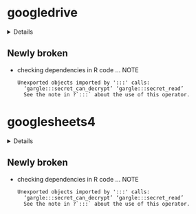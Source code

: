 # googledrive

<details>

* Version: 2.0.0
* GitHub: https://github.com/tidyverse/googledrive
* Source code: https://github.com/cran/googledrive
* Date/Publication: 2021-07-08 09:10:06 UTC
* Number of recursive dependencies: 75

Run `revdepcheck::cloud_details(, "googledrive")` for more info

</details>

## Newly broken

*   checking dependencies in R code ... NOTE
    ```
    Unexported objects imported by ':::' calls:
      ‘gargle:::secret_can_decrypt’ ‘gargle:::secret_read’
      See the note in ?`:::` about the use of this operator.
    ```

# googlesheets4

<details>

* Version: 1.0.1
* GitHub: https://github.com/tidyverse/googlesheets4
* Source code: https://github.com/cran/googlesheets4
* Date/Publication: 2022-08-13 20:10:02 UTC
* Number of recursive dependencies: 82

Run `revdepcheck::cloud_details(, "googlesheets4")` for more info

</details>

## Newly broken

*   checking dependencies in R code ... NOTE
    ```
    Unexported objects imported by ':::' calls:
      ‘gargle:::secret_can_decrypt’ ‘gargle:::secret_read’
      See the note in ?`:::` about the use of this operator.
    ```


